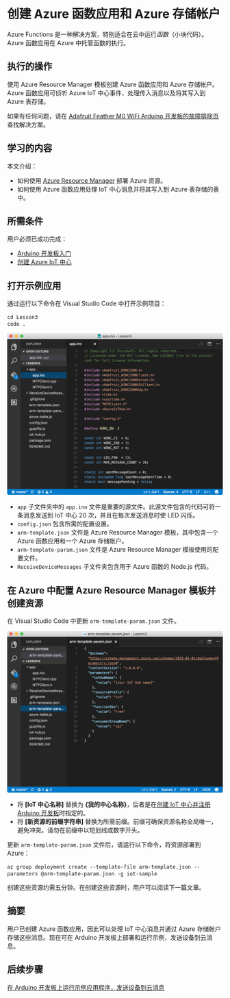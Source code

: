 <properties
    pageTitle="创建 Azure Function App 和存储帐户 | Azure"
    description="Azure 函数应用可侦听 Azure IoT 中心事件、处理传入消息以及将其写入到 Azure 表存储。"
    services="iot-hub"
    documentationcenter=""
    author="shizn"
    manager="timtl"
    tags=""
    keywords="在云中存储数据, 云中存储的数据, iot 云服务" />
<tags
    ms.assetid="9c8f4cd1-9511-4601-ad7e-51761a986753"
    ms.service="iot-hub"
    ms.devlang="arduino"
    ms.topic="article"
    ms.tgt_pltfrm="na"
    ms.workload="na"
    ms.date="11/13/2016"
    wacn.date="02/10/2017"
    ms.author="xshi" />  


# 创建 Azure 函数应用和 Azure 存储帐户
Azure Functions 是一种解决方案，特别适合在云中运行*函数*（小块代码）。Azure 函数应用在 Azure 中托管函数的执行。

## 执行的操作
使用 Azure Resource Manager 模板创建 Azure 函数应用和 Azure 存储帐户。Azure 函数应用可侦听 Azure IoT 中心事件、处理传入消息以及将其写入到 Azure 表存储。

如果有任何问题，请在 [Adafruit Feather M0 WiFi Arduino 开发板的故障排除页](/documentation/articles/iot-hub-adafruit-feather-m0-wifi-kit-arduino-troubleshooting/)查找解决方案。

## 学习的内容
本文介绍：

 - 如何使用 [Azure Resource Manager](/documentation/articles/resource-group-overview/) 部署 Azure 资源。
 - 如何使用 Azure 函数应用处理 IoT 中心消息并将其写入到 Azure 表存储的表中。

## 所需条件
用户必须已成功完成：

 - [Arduino 开发板入门][get-started]
 - [创建 Azure IoT 中心][create-iot-hub]

## 打开示例应用
通过运行以下命令在 Visual Studio Code 中打开示例项目：


	cd Lesson3
	code .


![存储库结构][repo-structure]  


* `app` 子文件夹中的 `app.ino` 文件是重要的源文件。此源文件包含的代码可将一条消息发送到 IoT 中心 20 次，并且在每次发送消息时使 LED 闪烁。
* `config.json` 包含所需的配置设置。
* `arm-template.json` 文件是 Azure Resource Manager 模板，其中包含一个 Azure 函数应用和一个 Azure 存储帐户。
* `arm-template-param.json` 文件是 Azure Resource Manager 模板使用的配置文件。
* `ReceiveDeviceMessages` 子文件夹包含用于 Azure 函数的 Node.js 代码。

## 在 Azure 中配置 Azure Resource Manager 模板并创建资源
在 Visual Studio Code 中更新 `arm-template-param.json` 文件。

![Azure Resource Manager 模板参数][arm-template-params]  


* 将 **[IoT 中心名称]** 替换为 **{我的中心名称}**，后者是在[创建 IoT 中心并注册 Arduino 开发板][created-iot-hub-and-registered-arduino-board]时指定的。
* 将 **[新资源的前缀字符串]** 替换为所需前缀。前缀可确保资源名称全局唯一，避免冲突。请勿在前缀中以短划线或数字开头。

更新 `arm-template-param.json` 文件后，请运行以下命令，将资源部署到 Azure：


	az group deployment create --template-file arm-template.json --parameters @arm-template-param.json -g iot-sample


创建这些资源约需五分钟。在创建这些资源时，用户可以阅读下一篇文章。

## 摘要
用户已创建 Azure 函数应用，因此可以处理 IoT 中心消息并通过 Azure 存储帐户存储这些消息。现在可在 Arduino 开发板上部署和运行示例，发送设备到云消息。

## 后续步骤
[在 Arduino 开发板上运行示例应用程序，发送设备到云消息][send-device-to-cloud-messages]

<!-- Images and links -->


[get-started]: /documentation/articles/iot-hub-adafruit-feather-m0-wifi-kit-arduino-get-started/
[create-iot-hub]: /documentation/articles/iot-hub-adafruit-feather-m0-wifi-kit-arduino-lesson2-prepare-azure-iot-hub/
[repo-structure]: ./media/iot-hub-adafruit-feather-m0-wifi-lessons/lesson3/repo_structure_c.png
[arm-template-params]: ./media/iot-hub-adafruit-feather-m0-wifi-lessons/lesson3/arm_para_arduino.png
[created-iot-hub-and-registered-arduino-board]: /documentation/articles/iot-hub-adafruit-feather-m0-wifi-kit-arduino-lesson2-prepare-azure-iot-hub/
[send-device-to-cloud-messages]: /documentation/articles/iot-hub-adafruit-feather-m0-wifi-kit-arduino-lesson3-run-azure-blink/

<!---HONumber=Mooncake_0206_2017-->
<!--Update_Description:update wording and code-->